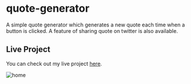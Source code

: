 # quote-generator

A simple quote generator which generates a new quote each time when a button is clicked. A feature of sharing quote on twitter is also available.


## Live Project

You can check out my live project [here](https://anmolarora1711.github.io/quote-generator/).

![home](https://user-images.githubusercontent.com/70250104/150917733-82322587-d74d-41c8-957c-fbb133db139f.PNG)
